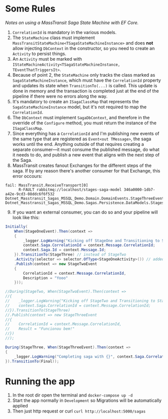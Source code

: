 # Some Rules

*Notes on using a MassTransit Saga State Machine with EF Core.*

1. `CorrelationId` is mandatory in the various models.
2. The `StateMachine` class must implement `MassTransitStateMachine<TSagaStateMachineInstance>` and does **not** allow injecting `DbContext` in the constructor, so you need to create an `Activity` to persist things.
3. An `Activity` must be marked with `IStateMachineActivity<TSagaStateMachineInstance, TEventThatTriggersIt>`.
4. Because of point 2, the `StateMachine` only tracks the class marked as `SagaStateMachineInstance`, which must have the `CorrelationId` property and updates its state when `TransitionTo(...)` is called. This update is done in memory and the transaction is completed just at the end of the pipeline if there were no errors along the way.
5. It's mandatory to create an `ISagaClassMap` that represents the `SagaStateMachineInstance` model, but it's not required to map the `CorrelationId`.
6. The `DbContext` must implement `SagaDbContext`, and therefore in the override of the `Configure` method, you must return the instance of the `ISagaClassMap`.
7. Since everything has a `CorrelationId` and I'm publishing new events of the same type that are registered as `Event<out TMessage>`, the saga works until the end. Anything outside of that requires creating a separate consumer—it must consume the published message, do what it needs to do, and publish a new event that aligns with the next step of the Saga.
8. MassTransit creates fanout Exchanges for the different steps of the saga. If by any reason there's another consumer for that Exchange, this error occours:
```log
fail: MassTransit.ReceiveTransport[0]
      R-FAULT rabbitmq://localhost/stages-saga-model 346a0000-1db7-a42e-9cd3-08ddc6f6f532 Dotnet_Masstransit_Sagas_MSSQL_Demo.Domain.DomainEvents.StageThreeEvent Dotnet_Masstransit_Sagas_MSSQL_Demo.Sagas.Persistence.DataModels.StagesSagaModel(00:00:00.8298275)
```
9. If you want an external consumer, you can do so and your pipeline will look like this:
```csharp
Initially(
    When(StageOneEvent).Then(context =>
    {
        _logger.LogWarning("Kicking off StageOne and Transitioning to StageTwo with {}", context.Saga.CorrelationId);
        context.Saga.CorrelationId = context.Message.CorrelationId;
        context.Saga.Id = context.Message.Id;
    }).TransitionTo(StageThree) // instead of StageTwo
    .Activity(selector => selector.OfType<StageOneActivity>()) // added so it's possible to inject the dbContext and persist StageOneModel
    .Publish(context => new StageTwoEvent
    {
        CorrelationId = context.Message.CorrelationId,
        Description = "Yooo"
    }));

//During(StageTwo, When(StageTwoEvent).Then(context =>
//{
//    _logger.LogWarning("Kicking off StageTwo and Transitioning to StageThree with {}", context.Saga.CorrelationId);
//    context.Saga.CorrelationId = context.Message.CorrelationId;
//}).TransitionTo(StageThree)
//.Publish(context => new StageThreeEvent
//{
//    CorrelationId = context.Message.CorrelationId,
//    Result = "Funcionou bem!"
//})
//);

During(StageThree, When(StageThreeEvent).Then(context =>
{
    _logger.LogWarning("Completing saga with {}", context.Saga.CorrelationId);
}).TransitionTo(Final));
```

# Running the app
1. In the root dir open the terminal and `docker-compose up -d`
2. Start the app normally in `Development` so Migrations will be automatically applied
3. Then just http request or curl `curl http://localhost:5000/sagas`